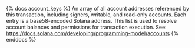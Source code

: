 {% docs account_keys %}
An array of all account addresses referenced by this transaction, including signers, writable, and read-only accounts. Each entry is a base58-encoded Solana address. This list is used to resolve account balances and permissions for transaction execution. See: https://docs.solana.com/developing/programming-model/accounts
{% enddocs %} 